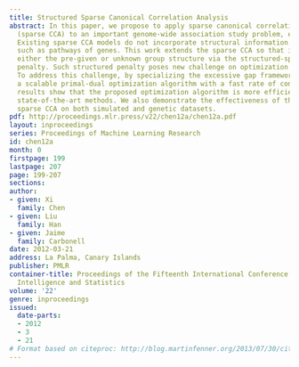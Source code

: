 ```yaml
---
title: Structured Sparse Canonical Correlation Analysis
abstract: In this paper, we propose to apply sparse canonical correlation analysis
  (sparse CCA) to an important genome-wide association study problem, eQTL mapping.
  Existing sparse CCA models do not incorporate structural information among variables
  such as pathways of genes. This work extends the sparse CCA so that it could exploit
  either the pre-given or unknown group structure via the structured-sparsity-inducing
  penalty. Such structured penalty poses new challenge on optimization techniques.
  To address this challenge, by specializing the excessive gap framework, we develop
  a scalable primal-dual optimization algorithm with a fast rate of convergence. Empirical
  results show that the proposed optimization algorithm is more efficient than existing
  state-of-the-art methods. We also demonstrate the effectiveness of the structured
  sparse CCA on both simulated and genetic datasets.
pdf: http://proceedings.mlr.press/v22/chen12a/chen12a.pdf
layout: inproceedings
series: Proceedings of Machine Learning Research
id: chen12a
month: 0
firstpage: 199
lastpage: 207
page: 199-207
sections: 
author:
- given: Xi
  family: Chen
- given: Liu
  family: Han
- given: Jaime
  family: Carbonell
date: 2012-03-21
address: La Palma, Canary Islands
publisher: PMLR
container-title: Proceedings of the Fifteenth International Conference on Artificial
  Intelligence and Statistics
volume: '22'
genre: inproceedings
issued:
  date-parts:
  - 2012
  - 3
  - 21
# Format based on citeproc: http://blog.martinfenner.org/2013/07/30/citeproc-yaml-for-bibliographies/
---
```

